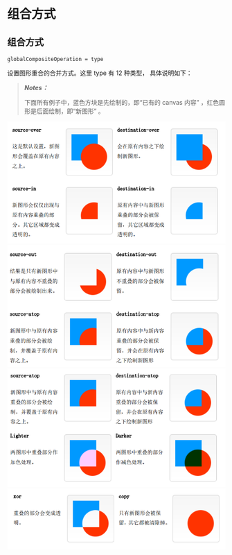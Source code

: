 # 组合方式

## 组合方式

    globalCompositeOperation = type
    
设置图形重合的合并方式。这里 type 有 12 种类型， 具体说明如下：

> ***Notes：***
> 
> 下面所有例子中，蓝色方块是先绘制的，即“已有的 canvas 内容” ，红色圆形是后面绘制，即“新图形” 。

![comositing 1](/images/comositing1.png)
![comositing 2](/images/comositing2.png)
![comositing 3](/images/comositing3.png)
![comositing 4](/images/comositing4.png)